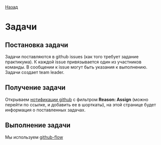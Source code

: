 [Назад](./index.md)

# Задачи


## Постановка задачи

Задачи поставляются в github issues (как того требует задание практикума). К каждой issue привязывается один из участников команды. В сообщении к issue могут быть указания к выполнению. Задачи создает team leader.


## Получение задачи

Открываем [нотификации github](https://github.com/notifications/subscriptions?reason=assign) с фильтром **Reason: Assign** (можно перейти по ссылке, и добавить ее в шорткаты),  на этой странице будет информация о поставленных задачах.


## Выполнение задачи

Мы используем [github-flow](./github-flow.md)
